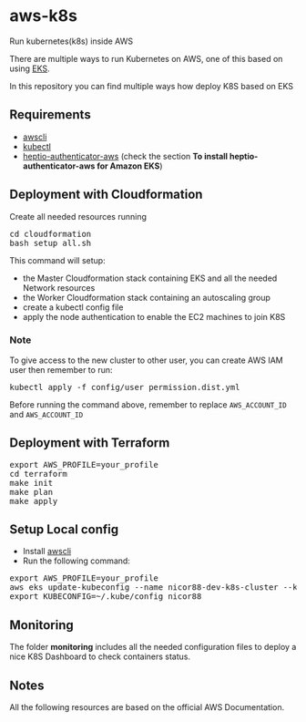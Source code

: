 # aws-k8s
Run kubernetes(k8s) inside AWS

There are multiple ways to run Kubernetes on AWS, one of this based on using [EKS](https://aws.amazon.com/eks/).

In this repository you can find multiple ways how deploy K8S based on EKS

## Requirements
* [awscli](https://docs.aws.amazon.com/cli/latest/userguide/cli-chap-getting-started.html)
* [kubectl](https://docs.aws.amazon.com/eks/latest/userguide/configure-kubectl.html)
* [heptio-authenticator-aws](https://docs.aws.amazon.com/eks/latest/userguide/configure-kubectl.html) (check the section **To install heptio-authenticator-aws for Amazon EKS**)


## Deployment with Cloudformation

Create all needed resources running
<pre>
cd cloudformation
bash setup_all.sh
</pre>

This command will setup:
* the Master Cloudformation stack containing EKS and all the needed Network resources
* the Worker Cloudformation stack containing an autoscaling group
* create a kubectl config file
* apply the node authentication to enable the EC2 machines to join K8S

### Note
To give access to the new cluster to other user, you can create AWS IAM user then remember to run:
<pre>
kubectl apply -f config/user_permission.dist.yml
</pre>
Before running the command above, remember to replace `AWS_ACCOUNT_ID` and `AWS_ACCOUNT_ID`


## Deployment with Terraform

<pre>
export AWS_PROFILE=your_profile
cd terraform
make init
make plan
make apply
</pre>


## Setup Local config
* Install [awscli](https://docs.aws.amazon.com/cli/latest/userguide/install-macos.html)
* Run the following command:
<pre>
export AWS_PROFILE=your_profile
aws eks update-kubeconfig --name nicor88-dev-k8s-cluster --kubeconfig ~/.kube/config_nicor88
export KUBECONFIG=~/.kube/config_nicor88
</pre>

## Monitoring
The folder **monitoring** includes all the needed configuration files to deploy a nice K8S Dashboard to check containers status.

## Notes
All the following resources are based on the official AWS Documentation.
